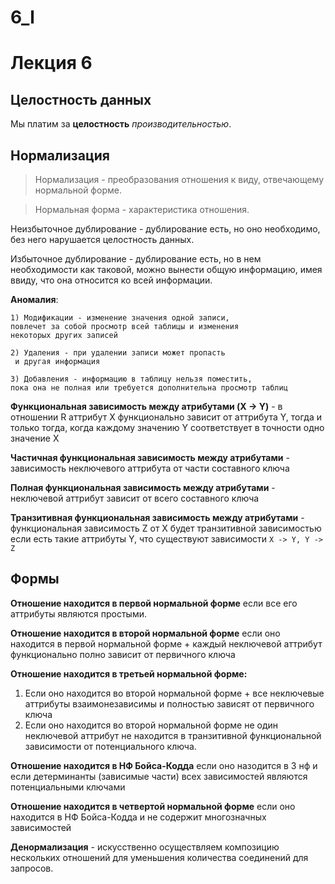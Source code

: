 # 6_l

# Лекция 6

## Целостность данных

Мы платим за **целостность** *производительностью*.

## Нормализация

> Нормализация - преобразования отношения к виду, отвечающему нормальной форме.
> 

> Нормальная форма - характеристика отношения.
> 

Неизбыточное дублирование - дублирование есть, но оно необходимо, без него нарушается целостность данных. 

Избыточное дублирование - дублирование есть, но в нем необходимости как таковой, можно вынести общую информацию, имея ввиду, что она относится ко всей информации. 

**Аномалия**:

```
1) Модификации - изменение значения одной записи,
повлечет за собой просмотр всей таблицы и изменения
некоторых других записей

2) Удаления - при удалении записи может пропасть
 и другая информация

3) Добавления - информацию в таблицу нельзя поместить,
пока она не полная или требуется дополнительна просмотр таблиц
```

**Функциональная зависимость между атрибутами (X -> Y)** - в отношении R аттрибут X функционально зависит от аттрибута Y, тогда и только тогда, когда каждому значению Y соответствует в точности одно значение X

**Частичная функциональная зависимость между атрибутами** - зависимость неключевого аттрибута от части составного ключа

**Полная функциональная зависимость между атрибутами** - неключевой аттрибут зависит от всего составного ключа

**Транзитивная функциональная зависимость между атрибутами** - функциональная зависимость Z от X будет транзитивной зависимостью если есть такие аттрибуты Y, что существуют зависимости `X -> Y, Y -> Z`

## Формы

**Отношение находится в первой нормальной форме** если все его аттрибуты являются простыми.

**Отношение находится в второй нормальной форме** если оно находится в первой нормальной форме + каждый неключевой аттрибут функционально полно зависит от первичного ключа

**Отношение находится в третьей нормальной форме:**

1. Если оно находится во второй нормальной форме + все неключевые аттрибуты взаимонезависимы и полностью зависят от первичного ключа
2. Если оно находится во второй нормальной форме не один неключевой аттрибут не находится в транзитивной функциональной зависимости от потенциального ключа.

**Отношение находится в НФ Бойса-Кодда** если оно назодится в 3 нф и если детерминанты (зависимые части) всех зависимостей являются потенциальными ключами

**Отношение находится в четвертой нормальной форме** если оно находится в НФ Бойса-Кодда и не содержит многозначных зависимостей

**Денормализация** - искусственно осуществляем композицию нескольких отношений для уменьшения количества соединений для запросов.